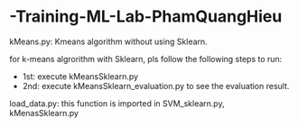 # -Training-ML-Lab-PhamQuangHieu

kMeans.py: Kmeans algorithm without using Sklearn.

for k-means algrorithm with Sklearn, pls follow the following steps to run:
- 1st: execute kMeansSklearn.py
- 2nd: execute kMeansSklearn_evaluation.py to see the evaluation result.
 
 load_data.py: this function is imported in SVM_sklearn.py, kMenasSklearn.py
